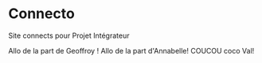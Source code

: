 # Connecto
Site connects pour Projet Intégrateur


Allo de la part de Geoffroy ! 
Allo de la part d'Annabelle!
COUCOU coco Val!
